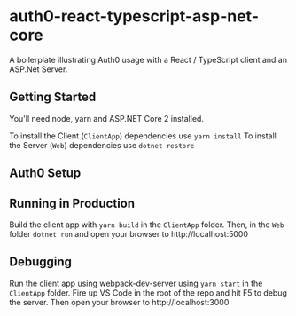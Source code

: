 # auth0-react-typescript-asp-net-core

A boilerplate illustrating Auth0 usage with a React / TypeScript client and an ASP.Net Server.

## Getting Started

You'll need node, yarn and ASP.NET Core 2 installed.

To install the Client (`ClientApp`) dependencies use `yarn install`
To install the Server (`Web`) dependencies use `dotnet restore`

## Auth0 Setup



## Running in Production

Build the client app with `yarn build` in the `ClientApp` folder. Then, in the `Web` folder `dotnet run` and open your browser to http://localhost:5000

## Debugging

Run the client app using webpack-dev-server using `yarn start` in the `ClientApp` folder. Fire up VS Code in the root of the repo and hit F5 to debug the server.  Then open your browser to http://localhost:3000

